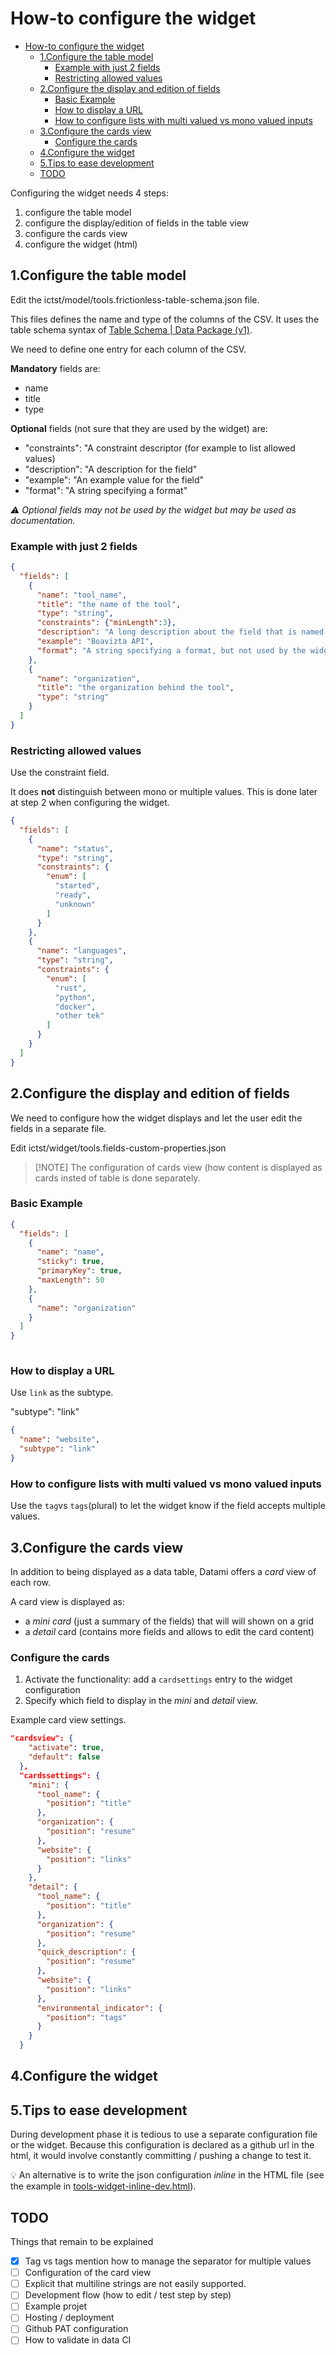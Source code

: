 # How-to configure the widget

- [How-to configure the widget](#how-to-configure-the-widget)
  - [1.Configure the table model](#1configure-the-table-model)
    - [Example with just 2 fields](#example-with-just-2-fields)
    - [Restricting allowed values](#restricting-allowed-values)
  - [2.Configure the display and edition of fields](#2configure-the-display-and-edition-of-fields)
    - [Basic Example](#basic-example)
    - [How to display a URL](#how-to-display-a-url)
    - [How to configure lists with multi valued vs mono valued inputs](#how-to-configure-lists-with-multi-valued-vs-mono-valued-inputs)
  - [3.Configure the cards view](#3configure-the-cards-view)
    - [Configure the cards](#configure-the-cards)
  - [4.Configure the widget](#4configure-the-widget)
  - [5.Tips to ease development](#5tips-to-ease-development)
  - [TODO](#todo)

Configuring the widget needs 4 steps:

1. configure the table model
2. configure the display/edition of fields in the table view
3. configure the cards view
4. configure the widget (html)

## 1.Configure the table model

Edit the ictst/model/tools.frictionless-table-schema.json file.

This files defines the name and type of the columns of the CSV. It uses the table schema syntax of [Table Schema | Data Package (v1)](https://specs.frictionlessdata.io/table-schema/).

We need to define one entry for each column of the CSV. 

**Mandatory** fields are:

- name
- title
- type

**Optional** fields (not sure that they are used by the widget) are:

- "constraints": "A constraint descriptor (for example to list allowed values)
- "description": "A description for the field"
- "example": "An example value for the field"
- "format": "A string specifying a format"

_⚠ Optional fields may not be used by the widget but may be used as documentation._

### Example with just 2 fields

```json
{
  "fields": [
    {
      "name": "tool_name",
      "title": "the name of the tool",
      "type": "string",
      "constraints": {"minLength":3},
      "description": "A long description about the field that is named tool_name",
      "example": "Boavizta API",
      "format": "A string specifying a format, but not used by the widget"
    },
    {
      "name": "organization",
      "title": "the organization behind the tool",
      "type": "string"
    }
  ]
}
```

### Restricting allowed values

Use the constraint field. 

It does **not** distinguish between mono or multiple values. This is done later at step 2 when configuring the widget.

```json
{
  "fields": [
    {
      "name": "status",
      "type": "string",
      "constraints": {
        "enum": [
          "started",
          "ready",
          "unknown"
        ]
      }
    },
    {
      "name": "languages",
      "type": "string",
      "constraints": {
        "enum": [
          "rust",
          "python",
          "docker",
          "other tek"
        ]
      }
    }
  ]
}
```




## 2.Configure the display and edition of fields

We need to configure how the widget displays and let the user edit the fields in a separate file.

Edit ictst/widget/tools.fields-custom-properties.json

>[!NOTE] The configuration of cards view (how content is displayed as cards insted of table is done separately.

### Basic Example

```json
{
  "fields": [
    {
      "name": "name",
      "sticky": true,
      "primaryKey": true,
      "maxLength": 50
    },
    {
      "name": "organization"
    }
  ]
}
    
```


### How to display a URL

Use `link` as the subtype.

"subtype": "link"

```json
{
  "name": "website",
  "subtype": "link"
}
```


### How to configure lists with multi valued vs mono valued inputs

Use the `tag`vs `tags`(plural) to let the widget know if the field accepts multiple values.

## 3.Configure the cards view

In addition to being displayed as a data table, Datami offers a _card_ view of each row.

A card view is displayed as:

- a _mini card_ (just a summary of the fields) that will will shown on a grid
- a _detail_ card (contains more fields and allows to edit the card content)

### Configure the cards

1. Activate the functionality: add a `cardsettings` entry to the widget configuration
2. Specify which field to display in the _mini_ and _detail_ view.

Example card view settings.

```json
"cardsview": {
    "activate": true,
    "default": false
  },
  "cardssettings": {
    "mini": {
      "tool_name": {
        "position": "title"
      },
      "organization": {
        "position": "resume"
      },
      "website": {
        "position": "links"
      }
    },
    "detail": {
      "tool_name": {
        "position": "title"
      },
      "organization": {
        "position": "resume"
      },
      "quick_description": {
        "position": "resume"
      },
      "website": {
        "position": "links"
      },
      "environmental_indicator": {
        "position": "tags"
      }
    }
  }
```

## 4.Configure the widget

## 5.Tips to ease development

During development phase it is tedious to use a separate configuration file or the widget. Because this configuration is declared as a github url in the html, it would involve constantly committing / pushing a change to test it.

💡 An alternative is to write the json configuration *inline* in the HTML file (see the example in [tools-widget-inline-dev.html](../ictst/widget/tools-widget-inline-dev.html)).

## TODO

Things that remain to be explained

- [x] Tag vs tags mention how to manage the separator for multiple values
- [ ] Configuration of the card view
- [ ] Explicit that multiline strings are not easily supported.
- [ ] Development flow (how to edit / test step by step)
- [ ] Example projet
- [ ] Hosting / deployment
- [ ] Github PAT configuration
- [ ] How to validate in data CI
